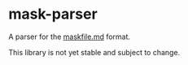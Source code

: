 # mask-parser

A parser for the [maskfile.md][mask] format.

This library is not yet stable and subject to change.

[mask]: https://github.com/jacobdeichert/mask
